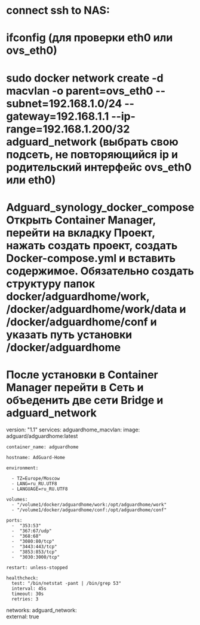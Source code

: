 # connect ssh to NAS:
# ifconfig (для проверки eth0 или ovs_eth0) 
# sudo docker network create -d macvlan -o parent=ovs_eth0 --subnet=192.168.1.0/24 --gateway=192.168.1.1 --ip-range=192.168.1.200/32 adguard_network (выбрать свою подсеть, не повторяющийся ip  и родительский интерфейс ovs_eth0 или eth0)
# Adguard_synology_docker_compose Открыть Container Manager, перейти на вкладку Проект, нажать создать проект, создать Docker-compose.yml и вставить содержимое. Обязательно создать структуру папок docker/adguardhome/work, /docker/adguardhome/work/data и /docker/adguardhome/conf и указать путь установки /docker/adguardhome
# После установки в Container Manager перейти в Сеть и объеденить две сети Bridge и adguard_network

version: "1.1"
services:
  adguardhome_macvlan:
    image: adguard/adguardhome:latest   
                                        
    container_name: adguardhome
    
    hostname: AdGuard-Home      
    
    environment:
           
      - TZ=Europe/Moscow
      - LANG=ru_RU.UTF8
      - LANGUAGE=ru_RU.UTF8

    volumes:
      - "/volume1/docker/adguardhome/work:/opt/adguardhome/work"
      - "/volume1/docker/adguardhome/conf:/opt/adguardhome/conf"

    ports:
      -  "353:53"
      -  "367:67/udp"
      -  "368:68"
      -  "3080:80/tcp"
      -  "3443:443/tcp"
      -  "3853:853/tcp"
      -  "3030:3000/tcp"

    restart: unless-stopped

    healthcheck:
      test: "/bin/netstat -pant | /bin/grep 53"
      interval: 45s
      timeout: 30s
      retries: 3

networks:
  adguard_network:        
    external: true
